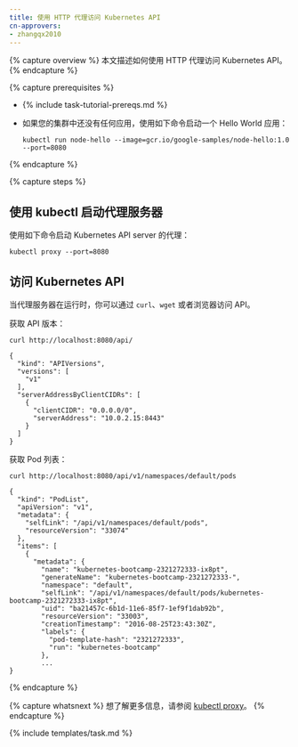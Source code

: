```yaml
---
title: 使用 HTTP 代理访问 Kubernetes API
cn-approvers:
- zhangqx2010
---
```




{% capture overview %}
本文描述如何使用 HTTP 代理访问 Kubernetes API。
{% endcapture %}

{% capture prerequisites %}

* {% include task-tutorial-prereqs.md %}


* 如果您的集群中还没有任何应用，使用如下命令启动一个 Hello World 应用：

      kubectl run node-hello --image=gcr.io/google-samples/node-hello:1.0 --port=8080

{% endcapture %}

{% capture steps %}


## 使用 kubectl 启动代理服务器


使用如下命令启动 Kubernetes API server 的代理：

    kubectl proxy --port=8080


## 访问 Kubernetes API


当代理服务器在运行时，你可以通过 `curl`、`wget` 或者浏览器访问 API。


获取 API 版本：

    curl http://localhost:8080/api/

    {
      "kind": "APIVersions",
      "versions": [
        "v1"
      ],
      "serverAddressByClientCIDRs": [
        {
          "clientCIDR": "0.0.0.0/0",
          "serverAddress": "10.0.2.15:8443"
        }
      ]
    }


获取 Pod 列表：

    curl http://localhost:8080/api/v1/namespaces/default/pods

    {
      "kind": "PodList",
      "apiVersion": "v1",
      "metadata": {
        "selfLink": "/api/v1/namespaces/default/pods",
        "resourceVersion": "33074"
      },
      "items": [
        {
          "metadata": {
            "name": "kubernetes-bootcamp-2321272333-ix8pt",
            "generateName": "kubernetes-bootcamp-2321272333-",
            "namespace": "default",
            "selfLink": "/api/v1/namespaces/default/pods/kubernetes-bootcamp-2321272333-ix8pt",
            "uid": "ba21457c-6b1d-11e6-85f7-1ef9f1dab92b",
            "resourceVersion": "33003",
            "creationTimestamp": "2016-08-25T23:43:30Z",
            "labels": {
              "pod-template-hash": "2321272333",
              "run": "kubernetes-bootcamp"
            },
            ...
    }

{% endcapture %}


{% capture whatsnext %}
想了解更多信息，请参阅 [kubectl proxy](/docs/user-guide/kubectl/{{page.version}}/#proxy)。
{% endcapture %}

{% include templates/task.md %}
